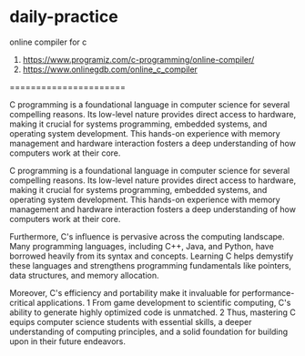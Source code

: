 # daily-practice


online compiler for c

1) https://www.programiz.com/c-programming/online-compiler/
2) https://www.onlinegdb.com/online_c_compiler

======================

C programming is a foundational language in computer science for several compelling reasons. Its low-level nature provides direct access to hardware, making it crucial for systems programming, embedded systems, and operating system development. This hands-on experience with memory management and hardware interaction fosters a deep understanding of how computers work at their core.  

C programming is a foundational language in computer science for several compelling reasons. Its low-level nature provides direct access to hardware, making it crucial for systems programming, embedded systems, and operating system development. This hands-on experience with memory management and hardware interaction fosters a deep understanding of how computers work at their core.   

Furthermore, C's influence is pervasive across the computing landscape. Many programming languages, including C++, Java, and Python, have borrowed heavily from its syntax and concepts. Learning C helps demystify these languages and strengthens programming fundamentals like pointers, data structures, and memory allocation.   

Moreover, C's efficiency and portability make it invaluable for performance-critical applications. 1  From game development to scientific computing, C's ability to generate highly optimized code is unmatched. 2  Thus, mastering C equips computer science students with essential skills, a deeper understanding of computing principles, and a solid foundation for building upon in their future endeavors.

